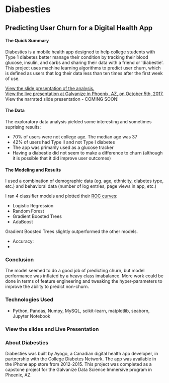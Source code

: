 # Diabesties
## Predicting User Churn for a Digital Health App
#### The Quick Summary
Diabesties is a mobile health app designed to help college students with Type 1 diabetes better manage their condition by tracking their blood glucose, insulin, and carbs and sharing their data with a friend or 'diabestie'. This project uses machine learning algorithms to predict user churn, which is defined as users that log their data less than ten times after the first week of use. 

[View the slide presentation of the analysis.](https://www.slideshare.net/secret/7XXDeLkAWWXyWC)  
[View the live presentation at Galvanize in Phoenix, AZ, on October 5th, 2017.](https://youtu.be/6jJtakvCEqA)  
View the narrated slide presentation - COMING SOON!

#### The Data
The exploratory data analysis yielded some interesting and sometimes suprising results:
* 70% of users were not college age. The median age was 37 
* 42% of users had Type II and not Type I diabetes
* The app was primarily used as a glucose tracker
* Having a diabestie did not seem to make a difference to churn (although it is possible that it did improve user outcomes)

#### The Modeling and Results
I used a combination of demographic data (eg. age, ethnicity, diabetes type, etc.) and behavioral data (number of log entries, page views in app, etc.)

I ran 4 classifier models and plotted their [ROC curves](https://github.com/nadaataiyab/diabesties/blob/master/images/Galvanize_Capstone_Nadaa.024.jpeg):
* Logistic Regression
* Random Forest
* Gradient Boosted Trees
* AdaBoost

Gradient Boosted Trees slightly outperformed the other models.
* Accuracy: 
* 





### Conclusion
The model seemed to do a good job of predicting churn, but model performance was inflated by a heavy class imabalance. More work could be done in terms of feature engineering and tweaking the hyper-parameters to improve the ability to predict non-churn. 

### Technologies Used
* Python, Pandas, Numpy, MySQL, scikit-learn, matplotlib, seaborn, Jupyter Notebook

### View the slides and Live Presentation


### About Diabesties
Diabesties was built by Ayogo, a Canadian digital health app developer, in partnership with the College Diabetes Network. The app was available in the iPhone app store from 2012-2015. This project was completed as a capstone project for the Galvanize Data Science Immersive program in Phoenix, AZ. 
